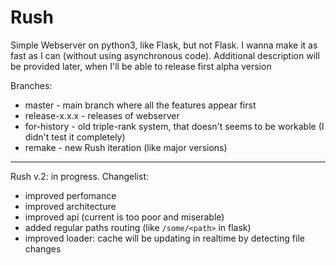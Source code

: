 # Rush

Simple Webserver on python3, like Flask, but not Flask. I wanna make it as fast as I can (without using asynchronous code). Additional description will be provided later, when I'll be able to release first alpha version

Branches:
  - master - main branch where all the features appear first
  - release-x.x.x - releases of webserver
  - for-history - old triple-rank system, that doesn't seems to be workable (I didn't test it completely)
  - remake - new Rush iteration (like major versions)

---

Rush v.2: in progress. Changelist:
  - improved perfomance
  - improved architecture
  - improved api (current is too poor and miserable)
  - added regular paths routing (like `/some/<path>` in flask)
  - improved loader: cache will be updating in realtime by detecting file changes
